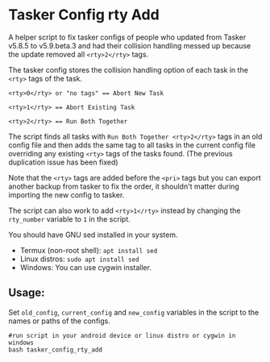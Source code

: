 # Tasker Config rty Add

A helper script to fix tasker configs of people who updated from Tasker v5.8.5 to v5.9.beta.3 and had their collision handling messed up because the update removed all `<rty>2</rty>` tags.

The tasker config stores the collision handling option of each task in the `<rty>` tags of the task.

```
<rty>0</rty> or "no tags" == Abort New Task

<rty>1</rty> == Abort Existing Task

<rty>2</rty> == Run Both Together
```

The script finds all tasks with `Run Both Together <rty>2</rty>` tags in an old config file and then adds the same tag to all tasks in the current config file overriding any existing `<rty>` tags of the tasks found. (The previous duplication issue has been fixed)

Note that the `<rty>` tags are added before the `<pri>` tags but you can export another backup from tasker to fix the order, it shouldn't matter during importing the new config to tasker.

The script can also work to add `<rty>1</rty>` instead by changing the `rty_number` variable to `1` in the script. 

You should have GNU sed installed in your system.
- Termux (non-root shell): `apt install sed`
- Linux distros: `sudo apt install sed`
- Windows: You can use cygwin installer.

## Usage:

Set `old_config`, `current_config` and `new_config` variables in the script to the names or paths of the configs.

```
#run script in your android device or linux distro or cygwin in windows
bash tasker_config_rty_add
```
